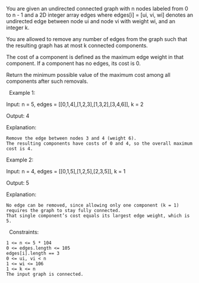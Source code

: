 You are given an undirected connected graph with n nodes labeled from 0 to n - 1 and a 2D integer array edges where edges[i] = [ui, vi, wi] denotes an undirected edge between node ui and node vi with weight wi, and an integer k.

You are allowed to remove any number of edges from the graph such that the resulting graph has at most k connected components.

The cost of a component is defined as the maximum edge weight in that component. If a component has no edges, its cost is 0.

Return the minimum possible value of the maximum cost among all components after such removals.

 
Example 1:


Input: n = 5, edges = [[0,1,4],[1,2,3],[1,3,2],[3,4,6]], k = 2

Output: 4

Explanation:




	Remove the edge between nodes 3 and 4 (weight 6).
	The resulting components have costs of 0 and 4, so the overall maximum cost is 4.



Example 2:


Input: n = 4, edges = [[0,1,5],[1,2,5],[2,3,5]], k = 1

Output: 5

Explanation:




	No edge can be removed, since allowing only one component (k = 1) requires the graph to stay fully connected.
	That single component’s cost equals its largest edge weight, which is 5.



 
Constraints:


	1 <= n <= 5 * 104
	0 <= edges.length <= 105
	edges[i].length == 3
	0 <= ui, vi < n
	1 <= wi <= 106
	1 <= k <= n
	The input graph is connected.


